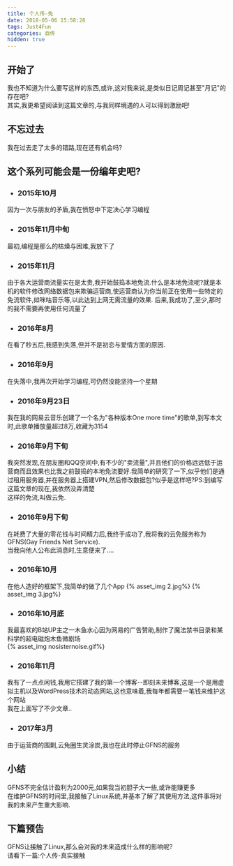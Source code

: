 ```yaml
---
title: 个人传-免
date: 2018-05-06 15:58:28
tags: Just4Fun
categories: 自传
hidden: true
---
```

## 开始了
我也不知道为什么要写这样的东西,或许,这对我来说,是类似日记周记甚至"月记"的存在吧?    
其实,我更希望阅读到这篇文章的,与我同样境遇的人可以得到激励吧!
<!-- more -->
## 不忘过去
我在过去走了太多的错路,现在还有机会吗?
## 这个系列可能会是一份编年史吧?
* ### 2015年10月
因为一次与朋友的矛盾,我在愤怒中下定决心学习编程
* ### 2015年11月中旬
最初,编程是那么的枯燥与困难,我放下了
* ### 2015年11月
由于各大运营商流量实在是太贵,我开始鼓捣本地免流.什么是本地免流呢?就是本机的软件修改网络数据包来欺骗运营商,使运营商认为你当前正在使用一些特定的免流软件,如咪咕音乐等,以此达到上网无需流量的效果.
后来,我成功了,至少,那时的我不需要再使用任何流量了
* ### 2016年8月
在看了秒五后,我感到失落,但并不是初恋与爱情方面的原因.
* ### 2016年9月
在失落中,我再次开始学习编程,可仍然没能坚持一个星期
* ### 2016年9月23日
我在我的网易云音乐创建了一个名为"各种版本One more time"的歌单,到写本文时,此歌单播放量超过8万,收藏为3154
* ### 2016年9月下旬
我突然发现,在朋友圈和QQ空间中,有不少的"卖流量",并且他们的价格远远低于运营商而且效果也比我之前鼓捣的本地免流要好.我简单的研究了一下,似乎他们是通过租用服务器,并在服务器上搭建VPN,然后修改数据包?似乎是这样吧?PS:到编写这篇文章的现在,我依然没弄清楚    
这样的免流,叫做云免.
* ### 2016年9月下旬
在耗费了大量的零花钱与时间精力后,我终于成功了,我将我的云免服务称为GFNS(Gay Friends Net Service).     
当我向他人公布此消息时,生意便来了....   
* ### 2016年10月
在他人造好的框架下,我简单的做了几个App
{% asset_img 2.jpg%}
{% asset_img 3.jpg%}
* ### 2016年10月底
我最喜欢的B站UP主之一木鱼水心因为网易的广告赞助,制作了魔法禁书目录和某科学的超电磁炮木鱼微剧场   
{% asset_img nosisternoise.gif%} 
* ### 2016年11月
我有了一点点闲钱,我用它搭建了我的第一个博客--即刻未来博客,这是一个是用虚拟主机以及WordPress技术的动态网站,这也意味着,我每年都需要一笔钱来维护这个网站   
我在上面写了不少文章..
* ### 2017年3月
由于运营商的围剿,云免圈生灵涂炭,我也在此时停止GFNS的服务
## 小结
GFNS不完全估计盈利为2000元,如果我当初胆子大一些,或许能赚更多    
在维护GFNS的时间里,我接触了Linux系统,并基本了解了其使用方法,这件事将对我的未来产生重大影响.    
## 下篇预告
GFNS让接触了Linux,那么会对我的未来造成什么样的影响呢?   
请看下一篇:个人传-真实接触


